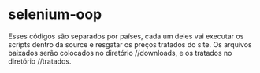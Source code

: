 # selenium-oop
Esses códigos são separados por países, cada um deles vai executar os scripts dentro da source e resgatar os preços tratados do site.
Os arquivos baixados serão colocados no diretório //downloads, e os tratados no diretório //tratados.
